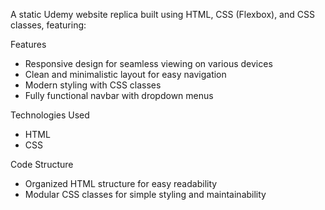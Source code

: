 A static Udemy website replica built using HTML, CSS (Flexbox), and CSS classes, featuring:

Features
- Responsive design for seamless viewing on various devices
- Clean and minimalistic layout for easy navigation
- Modern styling with CSS classes
- Fully functional navbar with dropdown menus

Technologies Used
- HTML
- CSS

Code Structure
- Organized HTML structure for easy readability
- Modular CSS classes for simple styling and maintainability

